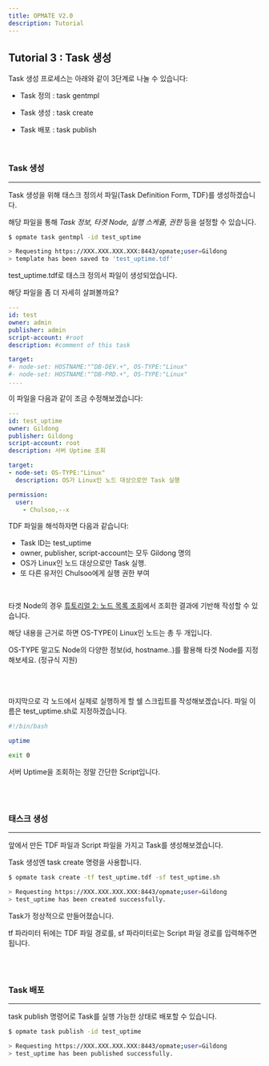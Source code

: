 ```yaml
---
title: OPMATE V2.0
description: Tutorial
---
```


## Tutorial 3 : Task 생성

Task 생성 프로세스는 아래와 같이 3단계로 나눌 수 있습니다:

- Task 정의 : <inline>task gentmpl</inline>

- Task 생성 : <inline>task create</inline>

- Task 배포 : <inline>task publish</inline>

<br>

### Task 생성
- - -

Task 생성을 위해 태스크 정의서 파일(Task Definition Form, TDF)를 생성하겠습니다.

해당 파일을 통해 _Task 정보, 타겟 Node, 실행 스케쥴, 권한_ 등을 설정할 수 있습니다.

```bash
$ opmate task gentmpl -id test_uptime

> Requesting https://XXX.XXX.XXX.XXX:8443/opmate;user=Gildong
> template has been saved to 'test_uptime.tdf'
```

<body><inline>test_uptime.tdf</inline>로 태스크 정의서 파일이 생성되었습니다.</body>

<br>

해당 파일을 좀 더 자세히 살펴볼까요?

```yaml
---
id: test
owner: admin
publisher: admin
script-account: #root
description: #comment of this task

target:
#- node-set: HOSTNAME:"^DB-DEV.+", OS-TYPE:"Linux"
#- node-set: HOSTNAME:"^DB-PRD.+", OS-TYPE:"Linux"
....

```

이 파일을 다음과 같이 조금 수정해보겠습니다:

```yaml
---
id: test_uptime
owner: Gildong
publisher: Gildong
script-account: root
description: 서버 Uptime 조회

target:
- node-set: OS-TYPE:"Linux"
  description: OS가 Linux인 노드 대상으로만 Task 실행

permission:
  user:
    - Chulsoo,--x

```

TDF 파일을 해석하자면 다음과 같습니다:
- Task ID는 test_uptime
- owner, publisher, script-account는 모두 Gildong 명의
- OS가 Linux인 노드 대상으로만 Task 실행.
- 또 다른 유저인 Chulsoo에게 실행 권한 부여

<br>

타겟 Node의 경우 [튜토리얼 2: 노드 목록 조회](Tutorial2.md)에서 조회한 결과에 기반해 작성할 수 있습니다.

해당 내용을 근거로 하면 OS-TYPE이 Linux인 노드는 총 두 개입니다.

OS-TYPE 말고도 Node의 다양한 정보(id, hostname..)를 활용해 타겟 Node를 지정해보세요. (정규식 지원)

<br><br>

마지막으로 각 노드에서 실제로 실행하게 할 쉘 스크립트를 작성해보겠습니다.
파일 이름은 test_uptime.sh로 지정하겠습니다.

```bash
#!/bin/bash

uptime

exit 0
```

서버 Uptime을 조회하는 정말 간단한 Script입니다.

<br><br>

### 태스크 생성
- - -

앞에서 만든 TDF 파일과 Script 파일을 가지고 Task를 생성해보겠습니다.

Task 생성엔 task create 명령을 사용합니다.

```bash
$ opmate task create -tf test_uptime.tdf -sf test_uptime.sh

> Requesting https://XXX.XXX.XXX.XXX:8443/opmate;user=Gildong
> test_uptime has been created successfully.

```

Task가 정상적으로 만들어졌습니다.

tf 파라미터 뒤에는 TDF 파일 경로를, sf 파라미터로는 Script 파일 경로를 입력해주면 됩니다.

<br><br>


### Task 배포
- - -

task publish 명령어로 Task를 실행 가능한 상태로 배포할 수 있습니다.

```bash
$ opmate task publish -id test_uptime

> Requesting https://XXX.XXX.XXX.XXX:8443/opmate;user=Gildong
> test_uptime has been published successfully.

```